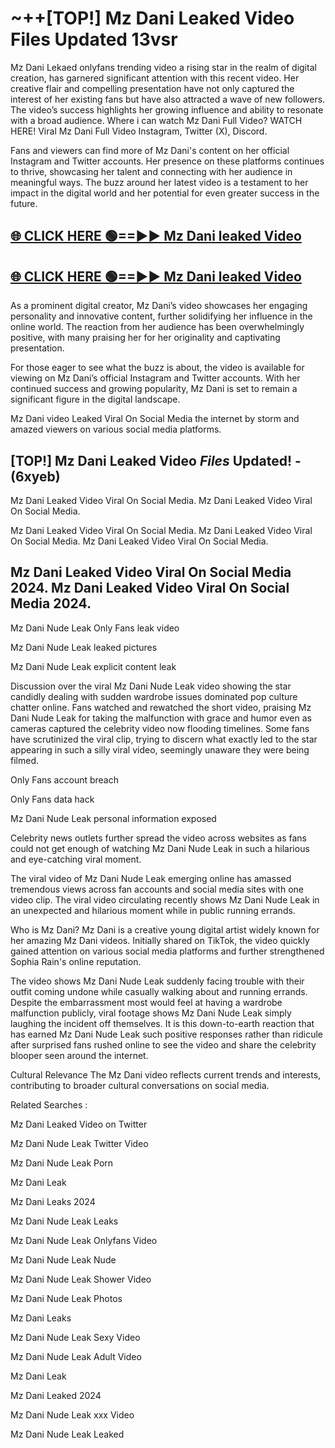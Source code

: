 # ~++[TOP!] Mz Dani Leaked Video Files Updated 13vsr

 Mz Dani Lekaed onlyfans trending video a rising star in the realm of digital creation, has garnered significant attention with this recent video. Her creative flair and compelling presentation have not only captured the interest of her existing fans but have also attracted a wave of new followers. The video’s success highlights her growing influence and ability to resonate with a broad audience.
Where i can watch  Mz Dani Full Video? WATCH HERE! Viral  Mz Dani Full Video Instagram, Twitter (X), Discord.


Fans and viewers can find more of  Mz Dani's content on her official Instagram and Twitter accounts. Her presence on these platforms continues to thrive, showcasing her talent and connecting with her audience in meaningful ways. The buzz around her latest video is a testament to her impact in the digital world and her potential for even greater success in the future.


## [🌐 CLICK HERE 🟢==►►  Mz Dani leaked Video ](https://onlyclips.site?title=Mz_Dani&ref=git)

## [🌐 CLICK HERE 🟢==►►  Mz Dani leaked Video ](https://onlyclips.site?title=Mz_Dani&ref=git)


As a prominent digital creator,  Mz Dani’s video showcases her engaging personality and innovative content, further solidifying her influence in the online world. The reaction from her audience has been overwhelmingly positive, with many praising her for her originality and captivating presentation.

For those eager to see what the buzz is about, the video is available for viewing on  Mz Dani’s official Instagram and Twitter accounts. With her continued success and growing popularity,  Mz Dani is set to remain a significant figure in the digital landscape.


  Mz Dani video Leaked Viral On Social Media the internet by storm and amazed viewers on various social media platforms.


## [TOP!]  Mz Dani Leaked Video *Files* Updated! - (6xyeb) 

 Mz Dani Leaked Video Viral On Social Media. Mz Dani Leaked Video Viral On Social Media.

 Mz Dani Leaked Video Viral On Social Media. Mz Dani Leaked Video Viral On Social Media. Mz Dani Leaked Video Viral On Social Media.


##  Mz Dani Leaked Video Viral On Social Media 2024. Mz Dani Leaked Video Viral On Social Media 2024.
 Mz Dani Nude Leak Only Fans leak video

 Mz Dani Nude Leak leaked pictures

 Mz Dani Nude Leak explicit content leak

Discussion over the viral  Mz Dani Nude Leak video showing the star candidly dealing with sudden wardrobe issues dominated pop culture chatter online. Fans watched and rewatched the short video, praising  Mz Dani Nude Leak for taking the malfunction with grace and humor even as cameras captured the celebrity video now flooding timelines. Some fans have scrutinized the viral clip, trying to discern what exactly led to the star appearing in such a silly viral video, seemingly unaware they were being filmed.


Only Fans account breach

Only Fans data hack

 Mz Dani Nude Leak personal information exposed

Celebrity news outlets further spread the video across websites as fans could not get enough of watching  Mz Dani Nude Leak in such a hilarious and eye-catching viral moment.


The viral video of  Mz Dani Nude Leak emerging online has amassed tremendous views across fan accounts and social media sites with one video clip. The viral video circulating recently shows  Mz Dani Nude Leak in an unexpected and hilarious moment while in public running errands.


Who is  Mz Dani?  Mz Dani is a creative young digital artist widely known for her amazing  Mz Dani videos. Initially shared on TikTok, the video quickly gained attention on various social media platforms and further strengthened Sophia Rain's online reputation.

The video shows  Mz Dani Nude Leak suddenly facing trouble with their outfit coming undone while casually walking about and running errands. Despite the embarrassment most would feel at having a wardrobe malfunction publicly, viral footage shows  Mz Dani Nude Leak simply laughing the incident off themselves. It is this down-to-earth reaction that has earned  Mz Dani Nude Leak such positive responses rather than ridicule after surprised fans rushed online to see the video and share the celebrity blooper seen around the internet.

Cultural Relevance The  Mz Dani video reflects current trends and interests, contributing to broader cultural conversations on social media.

Related Searches :

 Mz Dani Leaked Video on Twitter

 Mz Dani Nude Leak Twitter Video

 Mz Dani Nude Leak Porn

 Mz Dani Leak 

 Mz Dani Leaks 2024

 Mz Dani Nude Leak Leaks

 Mz Dani Nude Leak Onlyfans Video

 Mz Dani Nude Leak Nude

 Mz Dani Nude Leak Shower Video

 Mz Dani Nude Leak Photos

 Mz Dani Leaks

 Mz Dani Nude Leak Sexy Video

 Mz Dani Nude Leak Adult Video

 Mz Dani Leak

 Mz Dani Leaked 2024

 Mz Dani Nude Leak xxx Video

 Mz Dani Nude Leak Leaked